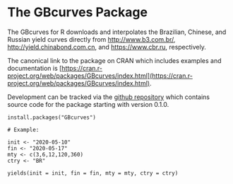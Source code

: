 # The GBcurves Package

The GBcurves for R downloads and interpolates the Brazilian, Chinese, and Russian yield curves directly 
from <http://www.b3.com.br/>, <http://yield.chinabond.com.cn>, and <https://www.cbr.ru>, respectively.

The canonical link to the package on CRAN which includes examples and
documentation is [https://cran.r-project.org/web/packages/GBcurves/index.html](https://cran.r-project.org/web/packages/GBcurves/index.html).

Development can be tracked via the [github repository](https://github.com/werleycordeiro/GBcurves) 
which contains source code for the package starting with version 0.1.0.

```
install.packages("GBcurves")

# Example: 

init <- "2020-05-10"
fin <- "2020-05-17"
mty <- c(3,6,12,120,360)
ctry <- "BR"

yields(init = init, fin = fin, mty = mty, ctry = ctry)

```
